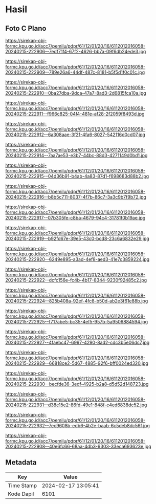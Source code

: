 # Hasil

## Foto C Plano

https://sirekap-obj-formc.kpu.go.id/acc7/pemilu/pdpr/61/12/01/20/16/6112012016058-20240215-222906--7edf71f4-67f2-4626-bb7a-09f6db24ede3.jpg

https://sirekap-obj-formc.kpu.go.id/acc7/pemilu/pdpr/61/12/01/20/16/6112012016058-20240215-222909--789e26a6-44df-487c-8181-b5f5d1f0c01c.jpg

https://sirekap-obj-formc.kpu.go.id/acc7/pemilu/pdpr/61/12/01/20/16/6112012016058-20240215-222910--0ba27dba-9dca-47a7-8ad3-2d6815fca10a.jpg

https://sirekap-obj-formc.kpu.go.id/acc7/pemilu/pdpr/61/12/01/20/16/6112012016058-20240215-222911--f966c825-04f4-481e-af28-2f2059f8493d.jpg

https://sirekap-obj-formc.kpu.go.id/acc7/pemilu/pdpr/61/12/01/20/16/6112012016058-20240215-222912--6a308aae-3f21-4fa6-8027-542116d0cd07.jpg

https://sirekap-obj-formc.kpu.go.id/acc7/pemilu/pdpr/61/12/01/20/16/6112012016058-20240215-222914--7aa7ae53-e3b7-44bc-88d3-4271149d0bd1.jpg

https://sirekap-obj-formc.kpu.go.id/acc7/pemilu/pdpr/61/12/01/20/16/6112012016058-20240215-222915--04d36b91-b4ab-4a83-87d1-f698683d88b2.jpg

https://sirekap-obj-formc.kpu.go.id/acc7/pemilu/pdpr/61/12/01/20/16/6112012016058-20240215-222916--b8b5c711-8037-4f7b-86c7-3a3c9b7f9b72.jpg

https://sirekap-obj-formc.kpu.go.id/acc7/pemilu/pdpr/61/12/01/20/16/6112012016058-20240215-222917--07b305fe-c8ba-4679-94c4-31781f0b19ae.jpg

https://sirekap-obj-formc.kpu.go.id/acc7/pemilu/pdpr/61/12/01/20/16/6112012016058-20240215-222919--b92fd67e-39e5-43c0-bcd8-23c6a6832e29.jpg

https://sirekap-obj-formc.kpu.go.id/acc7/pemilu/pdpr/61/12/01/20/16/6112012016058-20240215-222920--6249e895-a3ad-4ef8-aed3-41e7c3859224.jpg

https://sirekap-obj-formc.kpu.go.id/acc7/pemilu/pdpr/61/12/01/20/16/6112012016058-20240215-222922--dcfc156e-fc4b-4b17-8344-9230f92485c2.jpg

https://sirekap-obj-formc.kpu.go.id/acc7/pemilu/pdpr/61/12/01/20/16/6112012016058-20240215-222924--825b408a-92ef-4fc8-b50d-ab2e3f61e88b.jpg

https://sirekap-obj-formc.kpu.go.id/acc7/pemilu/pdpr/61/12/01/20/16/6112012016058-20240215-222925--f717abe5-bc35-4ef5-957b-5a9506884594.jpg

https://sirekap-obj-formc.kpu.go.id/acc7/pemilu/pdpr/61/12/01/20/16/6112012016058-20240215-222927--4faebc47-6997-4290-8ad2-cdc3b5e06dc7.jpg

https://sirekap-obj-formc.kpu.go.id/acc7/pemilu/pdpr/61/12/01/20/16/6112012016058-20240215-222929--66818ce2-5d67-4885-92f6-bff0024ed320.jpg

https://sirekap-obj-formc.kpu.go.id/acc7/pemilu/pdpr/61/12/01/20/16/6112012016058-20240215-222930--becfde36-3edf-4925-b2a8-d5d52d148723.jpg

https://sirekap-obj-formc.kpu.go.id/acc7/pemilu/pdpr/61/12/01/20/16/6112012016058-20240215-222931--d38c15e2-86fd-49e1-848f-c4ed6838dc52.jpg

https://sirekap-obj-formc.kpu.go.id/acc7/pemilu/pdpr/61/12/01/20/16/6112012016058-20240215-222932--7ec9608b-edb6-4b2e-baab-6c5deb8dc56f.jpg

https://sirekap-obj-formc.kpu.go.id/acc7/pemilu/pdpr/61/12/01/20/16/6112012016058-20240215-222908--40e6fc66-68aa-4db3-9303-33eca693623e.jpg


## Metadata

| Key        | Value               |
| ---------- | ------------------- |
| Time Stamp | 2024-02-17 13:05:41 |
| Kode Dapil | 6101                |



